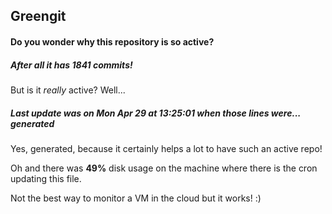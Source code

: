 ## Greengit

#### Do you wonder why this repository is so active?

##### After all it has 1841 commits!

But is it *really* active? Well...

##### Last update was on Mon Apr 29 at 13:25:01 when those lines were... generated

Yes, generated, because it certainly helps a lot to have such an active repo!

Oh and there was **49%** disk usage on the machine
where there is the cron updating this file.

Not the best way to monitor a VM in the cloud but it works! :)
